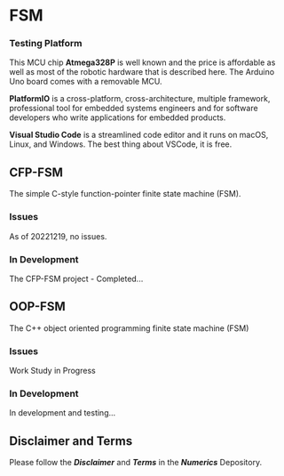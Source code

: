 # FSM

### Testing Platform

This MCU chip **Atmega328P** is well known and the price is affordable as well as most of the robotic hardware that is described here. The Arduino Uno board comes with a removable MCU.

**PlatformIO** is a cross-platform, cross-architecture, multiple framework, professional tool for embedded systems engineers and for software developers who write applications for embedded products. 

**Visual Studio Code** is a streamlined code editor and it runs on macOS, Linux, and Windows. The best thing about VSCode, it is free.

## CFP-FSM 

The simple C-style function-pointer finite state machine (FSM).

### Issues

As of 20221219, no issues.

### In Development

The CFP-FSM project - Completed...

## OOP-FSM

The C++ object oriented programming finite state machine (FSM)

### Issues

Work Study in Progress

### In Development

In development and testing...

## Disclaimer and Terms

Please follow the ***Disclaimer*** and ***Terms*** in the ***Numerics*** Depository.

